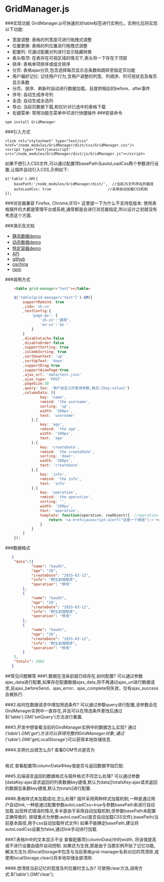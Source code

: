# GridManager.js
###实现功能
GridManager.js可快速的对table标签进行实例化，实例化后将实现以下功能:

- 宽度调整: 表格的列宽度可进行拖拽式调整
- 位置更换: 表格的列位置进行拖拽式调整
- 配置列: 可通过配置对列进行显示隐藏转换
- 表头吸顶: 在表存在可视区域的情况下,表头将一下存在于顶部
- 排序: 表格单项排序或组合排序
- 分页: 表格ajax分页,包含选择每页显示总条数和跳转至指定页功能
- 用户偏好记忆: 记住用户行为,含用户调整的列宽、列顺序、列可视状态及每页显示条数
- 分页、排序、刷新时自动进行数据加载，且提供相应的before、after事件
- 序号: 自动生成序号列
- 全选: 自动生成全选列
- 导出: 当前页数据下载,和仅针对已选中的表格下载
- 右键菜单: 常用功能在菜单中可进行快捷操作
###安装命令
```
npm install GridManager
```

###引入方式
```
<link rel="stylesheet" type="text/css" href="/node_modules/GridManager/dist/css/GridManager.css"/>
<script type="text/javascript" src="/node_modules/GridManager/dist/js/GridManager.js"></script>
```
如果不想引入CSS文件,可以通过配置项basePath与autoLoadCss两个参数进行设置,让插件自动引入CSS,示例如下:
```
$('table').GM({
    basePath:'/node_modules/GridManager/dist/',  //当前JS文件所在的路径
    autoLoadCss: true                          //采用自动加载CSS机制
});
```

###浏览器兼容
Firefox, Chrome,IE10+
这里提一下为什么不支持低版本: 使用表格插件的大都是管理平台或系统,通常都是会进行浏览器指定,所以设计之初就没有考虑这个方面.

###演示及文档
- [静态数据demo](http://www.lovejavascript.com/plugIn/GridManager/demo1.html)
- [动态数据demo](http://www.lovejavascript.com/plugIn/GridManager/demo2.html)
- [特定容器demo](http://www.lovejavascript.com/plugIn/GridManager/demo3.html)
- [API](http://www.lovejavascript.com/#!plugIn/GridManager/index.html)
- [github](https://github.com/baukh789/GridManager)
- [oschina](http://git.oschina.net/baukh/GridManager)
- [npm](https://www.npmjs.com/package/GridManager/)

###调用方式
```html
    <table grid-manager="test"></table>
```
```javascript
	$('table[grid-manager="test"]').GM({
        supportRemind: true
        ,i18n:'zh-cn'
        ,textConfig:{
            'page-go': {
                'zh-cn':'跳转',
                'en-us':'Go '
            }
        }
        ,disableCache:false
        ,disableOrder:false
        ,supportSorting: true
        ,isCombSorting: true
        ,sortDownText: 'up'
        ,sortUpText: 'down'
        ,supportDrag:true
        ,supportAjaxPage:true
        ,ajax_url: 'data/test.json'
        ,ajax_type: 'POST'
        ,pageSize:30
        ,query: {ex: '用户自定义的查询参数,格式:{key:value}'}
        ,columnData: [{
                key: 'name',
                remind: 'the username',
                sorting: 'up',
                width: '200px',
                text: 'username'
            },{
                key: 'age',
                remind: 'the age',
                width: '200px',
                text: 'age'
            },{
                key: 'createDate',
                remind: 'the createDate',
                sorting: 'down',
                width: '200px',
                text: 'createDate'
            },{
                key: 'info',
                remind: 'the info',
                text: 'info'
            },{
                key: 'operation',
                remind: 'the operation',
                sorting: '',
                width: '200px',
                text: 'operation',
                template: function(operation, rowObject){  //operation:当前key所对应的单条数据；rowObject：单个一行完整数据
                    return '<a href=javascript:alert("这是一个按纽");>'+operation+'</a>';
                }
            }
        ]
    });
```
###数据格式
```JSON
   {
   	"data":[{
   			"name": "baukh",
   			"age": "28",
   			"createDate": "2015-03-12",
   			"info": "野生前端程序",
   			"operation": "修改"
   		},
   		{
   			"name": "baukh",
   			"age": "28",
   			"createDate": "2015-03-12",
   			"info": "野生前端程序",
   			"operation": "修改"
   		},
   		{
   			"name": "baukh",
   			"age": "28",
   			"createDate": "2015-03-12",
   			"info": "野生前端程序",
   			"operation": "修改"
   		}
   	],
   	"totals": 1682
   }
```
##常见问题解答
###1.数据在渲染前就已经存在,如何配置?
    可以通过参数ajax_data进行配置,如果存在配置数据ajax_data,将不再通过ajax_url进行数据请求,且ajax_beforeSend、ajax_error、ajax_complete将失效，仅有ajax_success会被执行.

###2.如何在数据请求中增加筛选条件?
    可以通过参数query进行配置,该参数会在GirdManager实例中一直存在,并且可以在筛选条件更改后通过$('table').GM('setQuery')方法进行重置.

###3.开发中想查看当前的GirdManager实例中的数据怎么实现?
    通过$('table').GM('get')方法可以获得完整的GirdManager对象;通过$('table').GM('getLocalStorage')可以获得本地存储信息.

###4.实例化出错怎么办?
    查看DOM节点是否为<table grid-manager="test"></table>格式
    查看配置项columnData中key值是否与返回数据字段匹配.

###5.后端语言返回的数据格式与插件格式不同怎么处理?
    可以通过参数[dataKey:ajax请求返回的列表数据key键值,默认为data][totalsKey:ajax请求返回的数据总条数key键值,默认为totals]进行配置.

###6.表格样式未加载成功,怎么处理?
    插件采用两种样式加载机制,一种是通过用户自动link,一种是通过配置参数autoLoadCss=true与参数basePath来进行自动加载.出现样式错误的情况,多半是由于采用自动加载机制,但参数basePath未配置正确导致的.
    排错重点为参数:autoLoadCss(是否自动加载CSS文件),basePath(当前基本路径,用于css自动加载样式文件)
    如果不能确定basePath,建议将autoLoadCss设置为false,通过link手动进行加载.

###7.表格th中的文本显示不全
    查看配置项[columnData]中的width, 将该值提高或不进行设置由插件自动控制. 如果还为生效,那是由于当臆实例开始了记忆功能,解决方法为:将localStorage中包含与当前表格grid-manager名称对应的项清除,或使用localStorage.clear()将本地存储全部清除.

###8.想清除当前记忆的宽度及列位置时怎么办?
    可使用clear方法,调用方式:$('table').GM('clear');





